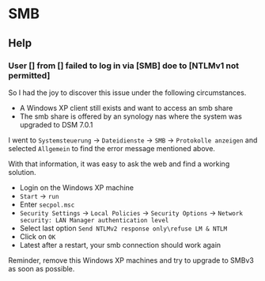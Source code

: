 # SMB

## Help

### User [] from [] failed to log in via [SMB] doe to [NTLMv1 not permitted]

So I had the joy to discover this issue under the following circumstances.

* A Windows XP client still exists and want to access an smb share
* The smb share is offered by an synology nas where the system was upgraded to DSM 7.0.1

I went to `Systemsteuerung` -> `Dateidienste` -> `SMB` -> `Protokolle anzeigen` and selected `Allgemein` to find the error message mentioned above.

With that information, it was easy to ask the web and find a working solution.

* Login on the Windows XP machine
* `Start` -> `run`
* Enter `secpol.msc`
* `Security Settings` -> `Local Policies` -> `Security Options` -> `Network security: LAN Manager authentication level`
* Select last option `Send NTLMv2 response only\refuse LM & NTLM`
* Click on `OK`
* Latest after a restart, your smb connection should work again

Reminder, remove this Windows XP machines and try to upgrade to SMBv3 as soon as possible.

